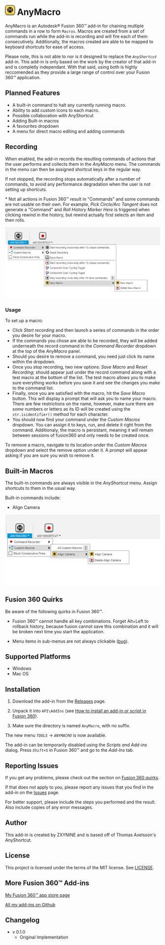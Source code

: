 # ![](resources/anymacro/32x32.png) AnyMacro

AnyMacro is an Autodesk® Fusion 360™ add-in for chaining multiple commands in a row to form `Macros`. Macros are created from a set of commands run while the add-in is recording and will fire each of them consecutively. Additionally, the macros created are able to be mapped to keyboard shortcuts for ease of access.

Please note, this is not able to nor is it designed to replace the *`AnyShortcut`* add-in. This add-in is only based on the work by the creator of that add-in and is completly independant. With that said, using both is highly reccomended as they provide a large range of control over your Fusion 360™ application.

## Planned Features

* A built-in command to halt any currently running macro.
* Ability to add custom icons to each macro.
* Possible collaboration with AnyShortcut
* Adding Built-in macros
* A favourites dropdown
* A menu for direct macro editing and adding commands

## Recording

When enabled, the add-in records the resulting commands of actions that the user performs and collects them in the *AnyMacro* menu. The commands in the menu can then be assigned shortcut keys in the regular way.

If not stopped, the recording stops automatically after a number of commands, to avoid any performance degradation when the user is not setting up shortcuts.

\* Not all actions in Fusion 360™ result in "Commands" and some commands are not usable on their own. For example, *Pick Circle/Arc Tangent* does not generate a "Command" and *Roll History Marker Here* is triggered when clicking rewind in the history, but rewind actually first selects an item and then rolls.

![Screenshot](tracker_screenshot.png)

### Usage

To set up a macro:

* Click *Start recording* and then launch a series of commands in the order you desire for your macro.
* If the commands you chose are able to be recorded, they will be added underneath the record command in the *Command Recorder* dropdown at the top of the *AnyMacro* panel.
* Should you desire to remove a command, you need just click its name within the dropdown.
* Once you stop recording, two new options: *Save Macro* and *Reset Recording*; should appear just under the record command along with a test macro at the bottom of the list. The test macro allows you to make sure everything works before you save it and see the changes you make to the command list.
* Finally, once you are satisfied with the macro, hit the *Save Macro* button. This will display a prompt that will ask you to name your macro. There are few restrictions on the name, however, make sure there are *some* numbers or letters as its ID will be created using the `str.isidentifier()` method for each character.
* You should now find your command under the *Custom Macros* dropdown. You can assign it to keys, run, and delete it right from the command. Additionaly, the macro is persistant, meaning it will remain between sessions of fusion360 and only needs to be created once.

To remove a macro, navigate to its location under the *Custom Macros* dropdown and select the remove option under it. A prompt will appear asking if you are sure you wish to remove it.

## Built-in Macros

The built-in commands are always visible in the *AnyShortcut* menu. Assign shortcuts to them in the usual way.

Built-in commands include:

 * Align Camera

![Screenshot](builtin_screenshot.png)

## Fusion 360 Quirks

Be aware of the following quirks in Fusion 360™.

* Fusion 360™ cannot handle all key combinations. Forget Alt+Left to rollback history, because fusion cannot save this combination and it will be broken next time you start the application.

* Menu items in sub-menus are not always clickable ([bug](https://forums.autodesk.com/t5/fusion-360-api-and-scripts/api-bug-cannot-click-menu-items-in-nested-dropdown/td-p/9669144)).

## Supported Platforms

  * Windows
  * Mac OS

## Installation

1. Download the add-in from the [Releases](https://github.com/zxynine/AnyMacro/releases) page.

2. Unpack it into `API\AddIns` (see [How to install an add-in or script in Fusion 360](https://knowledge.autodesk.com/support/fusion-360/troubleshooting/caas/sfdcarticles/sfdcarticles/How-to-install-an-ADD-IN-and-Script-in-Fusion-360.html)).

3. Make sure the directory is named `AnyMacro`, with no suffix.

The new menu *`TOOLS`* -> *`ANYMACRO`* is now available.

The add-in can be temporarily disabled using the *Scripts and Add-ins* dialog. Press *`Shift+S`* in Fusion 360™ and go to the *Add-Ins* tab.

## Reporting Issues

If you get any problems, please check out the section on [Fusion 360 quirks](#fusion-360-quirks).

If that does not apply to you, please report any issues that you find in the add-in on the [Issues](https://github.com/zxynine/AnyMacro/issues) page.

For better support, please include the steps you performed and the result. Also include copies of any error messages.

## Author

This add-in is created by ZXYNINE and is based off of Thomas Axelsson's AnyShortcut.

## License

This project is licensed under the terms of the MIT license. See [LICENSE](LICENSE).

## More Fusion 360™ Add-ins

[My Fusion 360™ app store page](https://apps.autodesk.com/en/Publisher/PublisherHomepage?ID=JLH9M8296BET)

[All my add-ins on Github](https://github.com/topics/fusion-360?q=user%3Athomasa88)

## Changelog

* v 0.1.0
  * Original Implementation 

